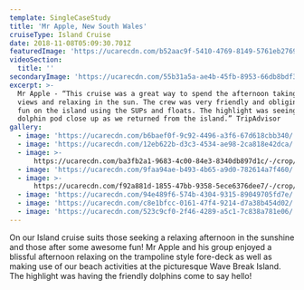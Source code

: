 ```yaml
---
template: SingleCaseStudy
title: 'Mr Apple, New South Wales'
cruiseType: Island Cruise
date: 2018-11-08T05:09:30.701Z
featuredImage: 'https://ucarecdn.com/b52aac9f-5410-4769-8149-5761eb27696b/'
videoSection:
  title: ''
secondaryImage: 'https://ucarecdn.com/55b31a5a-ae4b-45fb-8953-66db8bdf376f/'
excerpt: >-
  Mr Apple - “This cruise was a great way to spend the afternoon taking in the
  views and relaxing in the sun. The crew was very friendly and obliging. It was
  fun on the island using the SUPs and floats. The highlight was seeing a
  dolphin pod close up as we returned from the island.” TripAdvisor
gallery:
  - image: 'https://ucarecdn.com/b6baef0f-9c92-4496-a3f6-67d618cbb340/'
  - image: 'https://ucarecdn.com/12eb622b-d3c3-4534-ae98-2ca818e42dca/'
  - image: >-
      https://ucarecdn.com/ba3fb2a1-9683-4c00-84e3-8340db897d1c/-/crop/609x672/0,124/-/preview/
  - image: 'https://ucarecdn.com/9faa94ae-b493-4b65-a9d0-782614a7f460/'
  - image: >-
      https://ucarecdn.com/f92a881d-1855-47bb-9358-5ece6376dee7/-/crop/1021x1260/0,120/-/preview/
  - image: 'https://ucarecdn.com/94e489f6-574b-4304-9315-89049705fd7e/'
  - image: 'https://ucarecdn.com/c8e1bfcc-0161-47f4-9214-d7a38b454d02/'
  - image: 'https://ucarecdn.com/523c9cf0-2f46-4289-a5c1-7c838a781e06/'
---
```

On our Island cruise suits those seeking a relaxing afternoon in the sunshine and those after some awesome fun! Mr Apple and his group enjoyed a blissful afternoon relaxing on the trampoline style fore-deck as well as making use of our beach activities at the picturesque Wave Break Island. The highlight was having the friendly dolphins come to say hello!
